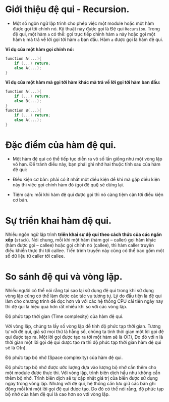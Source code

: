 
# Giới thiệu đệ qui - Recursion.

- Một số ngôn ngữ lập trình cho phép việc một module hoặc một hàm được gọi tới chính nó. Kỹ thuật này được gọi là Đệ qui `Recursion`. Trong đệ qui, một hàm `a` có thể: gọi trực tiếp chính hàm `a` này hoặc gọi một hàm `b` mà trả về lời gọi tới hàm `a` ban đầu. Hàm `a` được gọi là hàm đệ qui.

**Ví dụ của một hàm gọi chính nó:**

```c++
function A(...){
	if (...) return;
	else A(...);
}
```
**Ví dụ của một hàm mà gọi tới hàm khác mà trả về lời gọi tới hàm ban đầu:**

```c++
function A(...){
	if (...) return;
	else B(...);
}
function B(...){
	if (...) return;
	else A(...);
}
```
# Đặc điểm của hàm đệ qui.

- Một hàm đệ qui có thể tiếp tục diễn ra vô số lần giống như một vòng lặp vô hạn. Để tránh điều này, bạn phải ghi nhớ hai thuộc tính sau của hàm đệ qui:

- Điều kiện cơ bản: phải có ít nhất một điều kiện để khi mà gặp điều kiện này thì việc gọi chính hàm đó (gọi đệ qui) sẽ dừng lại.

- Tiệm cận: mỗi khi hàm đệ qui được gọi thì nó càng tiệm cận tới điều kiện cơ bản.

# Sự triển khai hàm đệ qui.

Nhiều ngôn ngữ lập trình **triển khai sự đệ qui theo cách thức của các ngăn xếp** (`stack`). Nói chung, mỗi khi một hàm (hàm gọi – caller) gọi hàm khác (hàm được gọi – callee) hoặc gọi chính nó (callee), thì hàm caller truyền điều khiển thực thi tới callee. Tiến trình truyền này cũng có thể bao gồm một số dữ liệu từ caller tới callee.

# So sánh đệ qui và vòng lặp.

Nhiều người có thể nói rằng tại sao lại sử dụng đệ qui trong khi sử dụng vòng lặp cũng có thể làm được các tác vụ tương tự. Lý do đầu tiên là đệ qui làm cho chương trình dễ đọc hơn và với các hệ thống CPU cải tiến ngày nay thì đệ qui là hiệu quả hơn rất nhiều khi so với các vòng lặp.

Độ phức tạp thời gian (Time complexity) của hàm đệ qui.

Với vòng lặp, chúng ta lấy số vòng lặp để tính độ phức tạp thời gian. Tương tự với đệ qui, giả sử mọi thứ là hằng số, chúng ta tính thời gian một lời gọi đệ qui được tạo ra. Một lời gọi được tạo ra tới một hàm sẽ là Ο(1), Do đó với n là thời gian một lời gọi đệ qui được tạo ra thì độ phức tạp thời gian hàm đệ qui sẽ là Ο(n).

Độ phức tạp bộ nhớ (Space complexity) của hàm đệ qui.

Độ phức tạp bộ nhớ được ước lượng dựa vào lượng bộ nhớ cần thêm cho một module được thực thi. Với vòng lặp, trình biên dịch hầu như không cần thêm bộ nhớ. Trình biên dịch sẽ tự cập nhật giá trị của biến được sử dụng ngay trong vòng lặp. Nhưng với đệ qui, hệ thống cần lưu giữ các bản ghi động mỗi khi một lời gọi đệ qui được tạo. Do đó có thể nói rằng, độ phức tạp bộ nhớ của hàm đệ qui là cao hơn so với vòng lặp.